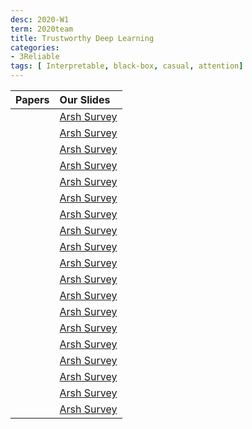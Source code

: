 ```yaml
---
desc: 2020-W1
term: 2020team
title: Trustworthy Deep Learning 
categories:
- 3Reliable
tags: [ Interpretable, black-box, casual, attention]  
---
```





| Papers |  Our Slides |
| -------------------------------------: | :----- |
| | [Arsh Survey]({{site.baseurl}}/20191215-G3N.pdf) |
| | [Arsh Survey]({{site.baseurl}}/20190617-LearnDsicreteGraphNN.pdf) |
| | [Arsh Survey]({{site.baseurl}}/20190724-DiscreteGraphLearning.pdf) |
| | [Arsh Survey]({{site.baseurl}}/20190724-IPAMRegulatoryInference.pdf) |
| | [Arsh Survey]({{site.baseurl}}/20190801-GraphMarkovNN.pdf) |
| | [Arsh Survey]({{site.baseurl}}/20200117-LatentGraph.pdf) |
| | [Arsh Survey]({{site.baseurl}}/20200625-SubGraph-GNN.pdf) |
| | [Arsh Survey]({{site.baseurl}}/2020_graph-pointer-networks.pdf) |
| | [Arsh Survey]({{site.baseurl}}/GRAPH-20190409-GraphRelGCN.pdf) |
| | [Arsh Survey]({{site.baseurl}}/Slides-13-GraphLearning-20200512.pdf) |
| | [Arsh Survey]({{site.baseurl}}/Derrick_201906_GCN_Fundamentals.pdf) |
| | [Arsh Survey]({{site.baseurl}}/Derrick_201906_Sparsification.pdf) |
| | [Arsh Survey]({{site.baseurl}}/Derrick_201907_GCN_more_Complexity.pdf) |
| | [Arsh Survey]({{site.baseurl}}/Derrick_201905_PyTorchBigGraph.pdf) |
| | [Arsh Survey]({{site.baseurl}}/Derrick_201905_PyTorchGeometric.pdf) |
| | [Arsh Survey]({{site.baseurl}}/Derrick_201906_GCN_complexityAnalysis-writeup.pdf) |
| | [Arsh Survey]({{site.baseurl}}/Jack_20190530-LargeScaleGNNTransformer.pdf) |
| | [Arsh Survey]({{site.baseurl}}/Jack_20190624-GraphMarkovNetworks.pdf) |
| | [Arsh Survey]({{site.baseurl}}/Jack_20190627-LongRangeandInterpretableBERT.pdf) |

